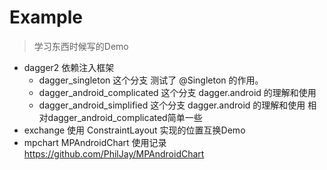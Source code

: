 # Example 

> 学习东西时候写的Demo

- dagger2 依赖注入框架
    - dagger_singleton 这个分支 测试了 @Singleton 的作用。 
    - dagger_android_complicated  这个分支 dagger.android 的理解和使用 
    - dagger_android_simplified 这个分支 dagger.android 的理解和使用 相对dagger_android_complicated简单一些
- exchange 使用 ConstraintLayout 实现的位置互换Demo
- mpchart MPAndroidChart 使用记录 https://github.com/PhilJay/MPAndroidChart